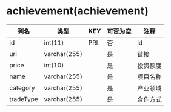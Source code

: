 # achievement(achievement)
| 列名   | 类型   | KEY  | 可否为空 | 注释   |
| ---- | ---- | ---- | ---- | ---- |
|id|int(11)|PRI|否|id|
|url|varchar(255)||是|链接|
|price|int(10)||是|投资额度|
|name|varchar(255)||是|项目名称|
|category|varchar(255)||是|产业领域|
|tradeType|varchar(255)||是|合作方式|
